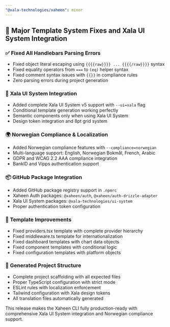 ```yaml
---
"@xala-technologies/xaheen": minor
---
```


## 🎉 Major Template System Fixes and Xala UI System Integration

### ✅ **Fixed All Handlebars Parsing Errors**
- Fixed object literal escaping using `{{{{raw}}}} ... {{{{/raw}}}}` syntax
- Fixed equality operators from `===` to `(eq)` helper syntax  
- Fixed comment syntax issues with `{{}}` in compliance rules
- Zero parsing errors during project generation

### 🚀 **Xala UI System Integration**
- Added complete Xala UI System v5 support with `--ui=xala` flag
- Conditional template generation working perfectly
- Semantic components only when using Xala UI System
- Design token integration and 8pt grid system

### 🌍 **Norwegian Compliance & Localization**
- Added Norwegian compliance features with `--compliance=norwegian`
- Multi-language support: English, Norwegian Bokmål, French, Arabic
- GDPR and WCAG 2.2 AAA compliance integration
- BankID and Vipps authentication support

### 📦 **GitHub Package Integration**
- Added GitHub package registry support in `.npmrc`
- Xaheen Auth packages: `@xaheen/auth`, `@xaheen/auth-drizzle-adapter`
- Xala UI System packages: `@xala-technologies/ui-system`
- Proper authentication token configuration

### 🔧 **Template Improvements**
- Fixed providers.tsx template with complete provider hierarchy
- Fixed middleware.ts template for internationalization
- Fixed dashboard templates with chart data objects
- Fixed component templates with conditional logic
- Fixed configuration templates with platform objects

### 📁 **Generated Project Structure**
- Complete project scaffolding with all expected files
- Proper TypeScript configuration with strict mode
- ESLint rules with localization enforcement
- Tailwind configuration with Xala design tokens
- All translation files automatically generated

This release makes the Xaheen CLI fully production-ready with comprehensive Xala UI System integration and Norwegian compliance support.
